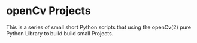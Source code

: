 
# openCv Projects

This is a series of small short Python scripts that using the openCv(2) pure Python Library to build build small Projects.
